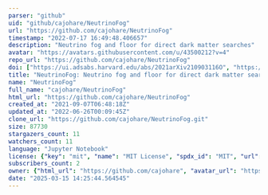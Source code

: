 ```yaml
---
parser: "github"
uid: "github/cajohare/NeutrinoFog"
url: "https://github.com/cajohare/NeutrinoFog"
timestamp: "2022-07-17 16:49:48.406657"
description: "Neutrino fog and floor for direct dark matter searches"
avatar: "https://avatars.githubusercontent.com/u/43500212?v=4"
repo_url: "https://github.com/cajohare/NeutrinoFog"
doi: ["https://ui.adsabs.harvard.edu/abs/2021arXiv210903116O", "https://ui.adsabs.harvard.edu/abs/2021ascl.soft12007O/abstract"]
title: "NeutrinoFog: Neutrino fog and floor for direct dark matter searches"
name: "NeutrinoFog"
full_name: "cajohare/NeutrinoFog"
html_url: "https://github.com/cajohare/NeutrinoFog"
created_at: "2021-09-07T06:48:18Z"
updated_at: "2022-06-26T00:09:45Z"
clone_url: "https://github.com/cajohare/NeutrinoFog.git"
size: 87730
stargazers_count: 11
watchers_count: 11
language: "Jupyter Notebook"
license: {"key": "mit", "name": "MIT License", "spdx_id": "MIT", "url": "https://api.github.com/licenses/mit", "node_id": "MDc6TGljZW5zZTEz"}
subscribers_count: 2
owner: {"html_url": "https://github.com/cajohare", "avatar_url": "https://avatars.githubusercontent.com/u/43500212?v=4", "login": "cajohare", "type": "User"}
date: "2025-03-15 14:25:44.564545"
---
```

